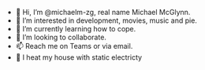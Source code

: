 - 👋 Hi, I’m @michaelm-zg, real name Michael McGlynn.
- 👀 I’m interested in development, movies, music and pie.
- 🌱 I’m currently learning how to cope.
- 💞️ I’m looking to collaborate.
- 📫 Reach me on Teams or via email.
- :electric_plug: I heat my house with static electricty

<!---
michaelm-zg/michaelm-zg is a ✨ special ✨ repository because its `README.md` (this file) appears on your GitHub profile.
You can click the Preview link to take a look at your changes.
--->
